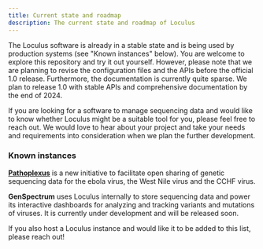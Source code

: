 ```yaml
---
title: Current state and roadmap
description: The current state and roadmap of Loculus
---
```


The Loculus software is already in a stable state and is being used by production systems (see "Known instances" below). You are welcome to explore this repository and try it out yourself. However, please note that we are planning to revise the configuration files and the APIs before the official 1.0 release. Furthermore, the documentation is currently quite sparse. We plan to release 1.0 with stable APIs and comprehensive documentation by the end of 2024.

If you are looking for a software to manage sequencing data and would like to know whether Loculus might be a suitable tool for you, please feel free to reach out. We would love to hear about your project and take your needs and requirements into consideration when we plan the further development.

### Known instances

**[Pathoplexus](https://pathoplexus.org)** is a new initiative to facilitate open sharing of genetic sequencing data for the ebola virus, the West Nile virus and the CCHF virus.

**GenSpectrum** uses Loculus internally to store sequencing data and power its interactive dashboards for analyzing and tracking variants and mutations of viruses. It is currently under development and will be released soon.

If you also host a Loculus instance and would like it to be added to this list, please reach out!
